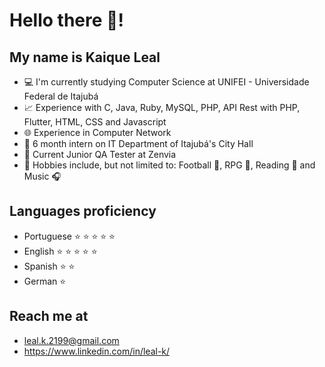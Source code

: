 # Hello there 👋!


## **My name is Kaique Leal**

- :computer: I'm currently studying Computer Science at UNIFEI - Universidade Federal de Itajubá
- :chart_with_upwards_trend: Experience with C, Java, Ruby, MySQL, PHP, API Rest with PHP, Flutter, HTML, CSS and Javascript
- :globe_with_meridians: Experience in Computer Network
- :page_with_curl: 6 month intern on IT Department of Itajubá's City Hall
- 💎 Current Junior QA Tester at Zenvia
- :bookmark: Hobbies include, but not limited to: Football :football:, RPG :game_die:, Reading :book: and Music :headphones:


## Languages proficiency
- Portuguese :star: :star: :star: :star: :star: 
- English :star: :star: :star: :star: :star:
- Spanish :star: :star:
- German :star:

## Reach me at
- leal.k.2199@gmail.com
- https://www.linkedin.com/in/leal-k/
<!---
leal-k/leal-k is a ✨ special ✨ repository because its `README.md` (this file) appears on your GitHub profile.
You can click the Preview link to take a look at your changes.
--->
